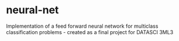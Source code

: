 # neural-net
Implementation of a feed forward neural network for multiclass classification problems - created as a final project for DATASCI 3ML3
